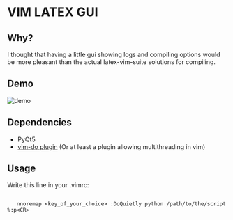 # VIM LATEX GUI
## Why? 
I thought that having a little gui showing logs and compiling options would be more pleasant than the actual latex-vim-suite solutions for compiling. 

## Demo 
![demo](http://i.imgur.com/Rzn29eK.gif)

## Dependencies

* PyQt5
* [vim-do plugin](https://github.com/joonty/vim-do) (Or at least a plugin allowing multithreading in vim)

## Usage 

Write this line in your .vimrc:

```vimscript

   nnoremap <key_of_your_choice> :DoQuietly python /path/to/the/script %:p<CR> 

```

 


